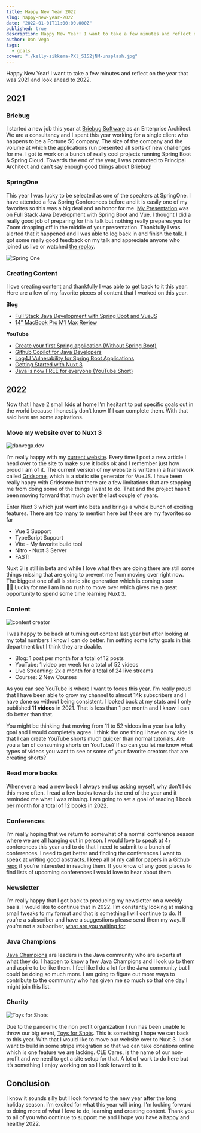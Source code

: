 ```yaml
---
title: Happy New Year 2022
slug: happy-new-year-2022
date: "2022-01-01T11:00:00.000Z"
published: true
description: Happy New Year! I want to take a few minutes and reflect on the year that was 2021 and look ahead to 2022.
author: Dan Vega
tags:
  - goals
cover: "./kelly-sikkema-PXl_S152jNM-unsplash.jpg"
---
```


Happy New Year! I want to take a few minutes and reflect on the year that was 2021 and look ahead to 2022.

## 2021

### Briebug

I started a new job this year at [Briebug Software](https://briebug.com/) as an Enterprise Architect. We are a consultancy and I spent this year working for a single client who happens to be a Fortune 50 company. The size of the company and the volume at which the applications run presented all sorts of new challenges for me. I got to work on a bunch of really cool projects running Spring Boot & Spring Cloud. Towards the end of the year, I was promoted to Principal Architect and can’t say enough good things about Briebug!

### SpringOne

This year I was lucky to be selected as one of the speakers at SpringOne. I have attended a few Spring Conferences before and it is easily one of my favorites so this was a big deal and an honor for me. [My Presentation](https://www.danvega.dev/blog/2021/08/30/spring-one-2021/) was on Full Stack Java Development with Spring Boot and Vue. I thought I did a really good job of preparing for this talk but nothing really prepares you for Zoom dropping off in the middle of your presentation. Thankfully I was alerted that it happened and I was able to log back in and finish the talk. I got some really good feedback on my talk and appreciate anyone who joined us live or watched [the replay](https://springone.io/2021/sessions/full-stack-development-with-spring-boot-vuejs).

![Spring One](/images/blog/2022/01/01/spring-one.png)

### Creating Content

I love creating content and thankfully I was able to get back to it this year. Here are a few of my favorite pieces of content that I worked on this year.

**Blog**

- [Full Stack Java Development with Spring Boot and VueJS](https://www.danvega.dev/blog/2021/01/22/full-stack-java-vue/)
- [14” MacBook Pro M1 Max Review](https://www.danvega.dev/blog/2021/11/15/macbook-pro-m1-max-review/)

**YouTube**

- [Create your first Spring application (Without Spring Boot)](https://youtu.be/e8aSyQo0nHo)
- [Github Copilot for Java Developers](https://youtu.be/97C3fQqzj-I)
- [Log4J Vulnerability for Spring Boot Applications](https://youtu.be/nGqVYiwu8uo)
- [Getting Started with Nuxt 3](https://youtu.be/tdOoKKXlDCQ)
- [Java is now FREE for everyone (YouTube Short)](https://youtu.be/ZddzOO_ovz8)

## 2022

Now that I have 2 small kids at home I’m hesitant to put specific goals out in the world because I honestly don’t know If I can complete them. With that said here are some aspirations.

### Move my website over to Nuxt 3

![danvega.dev](/images/blog/2022/01/01/danvega-dev-homepage.png)

I’m really happy with my [current website](https://www.danvega.dev/). Every time I post a new article I head over to the site to make sure it looks ok and I remember just how proud I am of it. The current version of my website is written in a framework called [Gridsome](https://gridsome.org/), which is a static site generator for VueJS. I have been really happy with Gridsome but there are a few limitations that are stopping me from doing some of the things I want to do. That and the project hasn’t been moving forward that much over the last couple of years.

Enter Nuxt 3 which just went into beta and brings a whole bunch of exciting features. There are too many to mention here but these are my favorites so far

- Vue 3 Support
- TypeScript Support
- Vite - My favorite build tool
- Nitro - Nuxt 3 Server
- FAST!

Nuxt 3 is still in beta and while I love what they are doing there are still some things missing that are going to prevent me from moving over right now. The biggest one of all is static site generation which is coming soon 🤞🏻 Lucky for me I am in no rush to move over which gives me a great opportunity to spend some time learning Nuxt 3.

### Content

![content creator](/images/blog/2022/01/01/onur-binay-O2-EZNGZIyk-unsplash.jpg)

I was happy to be back at turning out content last year but after looking at my total numbers I know I can do better. I’m setting some lofty goals in this department but I think they are doable.

- Blog: 1 post per month for a total of 12 posts
- YouTube: 1 video per week for a total of 52 videos
- Live Streaming: 2x a month for a total of 24 live streams
- Courses: 2 New Courses

As you can see YouTube is where I want to focus this year. I’m really proud that I have been able to grow my channel to almost 14k subscribers and I have done so without being consistent. I looked back at my stats and I only published **11 videos** in 2021. That is less than 1 per month and I know I can do better than that.

You might be thinking that moving from 11 to 52 videos in a year is a lofty goal and I would completely agree. I think the one thing I have on my side is that I can create YouTube shorts much quicker than normal tutorials. Are you a fan of consuming shorts on YouTube? If so can you let me know what types of videos you want to see or some of your favorite creators that are creating shorts?

### Read more books

Whenever a read a new book I always end up asking myself, why don’t I do this more often. I read a few books towards the end of the year and it reminded me what I was missing. I am going to set a goal of reading 1 book per month for a total of 12 books in 2022.

### Conferences

I’m really hoping that we return to somewhat of a normal conference season where we are all hanging out in person. I would love to speak at 4+ conferences this year and to do that I need to submit to a bunch of conferences. I need to get better and finding the conferences I want to speak at writing good abstracts. I keep all of my call for papers in a [Github repo](https://github.com/danvega/call-for-papers) if you’re interested in reading them. If you know of any good places to find lists of upcoming conferences I would love to hear about them.

### Newsletter

I’m really happy that I got back to producing my newsletter on a weekly basis. I would like to continue that in 2022. I’m constantly looking at making small tweaks to my format and that is something I will continue to do. If you’re a subscriber and have a suggestions please send them my way. If you’re not a subscriber, [what are you waiting for](https://www.danvega.dev/newsletter/).

### Java Champions

[Java Champions](https://developer.oracle.com/javachampions/) are leaders in the Java community who are experts at what they do. I happen to know a few Java Champions and I look up to them and aspire to be like them. I feel like I do a lot for the Java community but I could be doing so much more. I am going to figure out more ways to contribute to the community who has given me so much so that one day I might join this list.

### Charity

![Toys for Shots](/images/blog/2022/01/01/toysforshots.png)

Due to the pandemic the non profit organization I run has been unable to throw our big event, [Toys for Shots](https://toysforshots.com/). This is something I hope we can back to this year. With that I would like to move our website over to Nuxt 3. I also want to build in some stripe integration so that we can take donations online which is one feature we are lacking. CLE Cares, is the name of our non-profit and we need to get a site setup for that. A lot of work to do here but it’s something I enjoy working on so I look forward to it.

## Conclusion

I know it sounds silly but I look forward to the new year after the long holiday season. I’m excited for what this year will bring. I’m looking forward to doing more of what I love to do, learning and creating content. Thank you to all of you who continue to support me and I hope you have a happy and healthy 2022.
